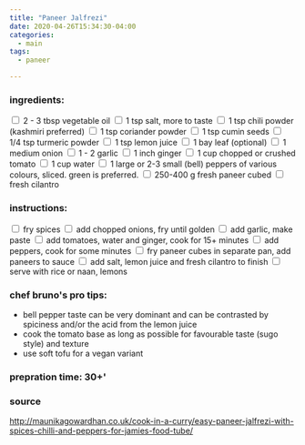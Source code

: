 ```yaml
---
title: "Paneer Jalfrezi"
date: 2020-04-26T15:34:30-04:00
categories:
  - main 
tags:
  - paneer

---
```


### ingredients:

<input type="checkbox"> 2 - 3 tbsp vegetable oil
<input type="checkbox"> 1 tsp salt, more to taste
<input type="checkbox"> 1 tsp  chili powder (kashmiri preferred)
<input type="checkbox"> 1 tsp coriander powder
<input type="checkbox"> 1 tsp cumin seeds
<input type="checkbox"> 1/4 tsp turmeric powder
<input type="checkbox"> 1 tsp lemon juice
<input type="checkbox"> 1 bay leaf (optional)
<input type="checkbox"> 1 medium onion
<input type="checkbox"> 1 - 2 garlic
<input type="checkbox"> 1 inch ginger
<input type="checkbox"> 1 cup chopped or crushed tomato
<input type="checkbox"> 1 cup water
<input type="checkbox"> 1 large or 2-3 small (bell) peppers of various colours, sliced. green is preferred.
<input type="checkbox"> 250-400 g fresh paneer cubed
<input type="checkbox"> fresh cilantro

### instructions:
<input type="checkbox"> fry spices
<input type="checkbox"> add chopped onions, fry until golden
<input type="checkbox"> add garlic, make paste
<input type="checkbox"> add tomatoes, water and ginger, cook for 15+ minutes
<input type="checkbox"> add peppers, cook for some minutes
<input type="checkbox"> fry paneer cubes in separate pan, add paneers to sauce
<input type="checkbox"> add salt, lemon juice and fresh cilantro to finish
<input type="checkbox"> serve with rice or naan, lemons

### chef bruno's pro tips:

- bell pepper taste can be very dominant and can be contrasted by spiciness and/or the acid from the lemon juice
- cook the tomato base as long as possible for favourable taste (sugo style) and texture
- use soft tofu for a vegan variant


### prepration time: 30+'

### source

http://maunikagowardhan.co.uk/cook-in-a-curry/easy-paneer-jalfrezi-with-spices-chilli-and-peppers-for-jamies-food-tube/


